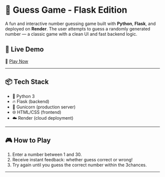 # 🔢 Guess Game - Flask Edition

A fun and interactive number guessing game built with **Python**, **Flask**, and deployed on **Render**. The user attempts to guess a randomly generated number — a classic game with a clean UI and fast backend logic.

## 🚀 Live Demo
🔗 [Play Now](https://guess-gamess.onrender.com/)

---

## 📦 Tech Stack

- 🐍 Python 3
- 🔥 Flask (backend)
- 🧠 Gunicorn (production server)
- 🌐 HTML/CSS (frontend)
- ☁️ Render (cloud deployment)

---

## 🎮 How to Play

1. Enter a number between 1 and 30.
2. Receive instant feedback: whether guess correct or wrong!
3. Try again until you guess the correct number within the 3chances.

---

